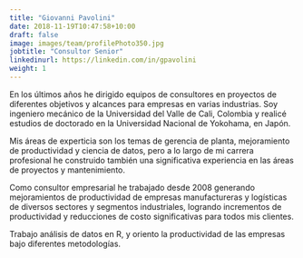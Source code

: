 ```yaml
---
title: "Giovanni Pavolini"
date: 2018-11-19T10:47:58+10:00
draft: false
image: images/team/profilePhoto350.jpg
jobtitle: "Consultor Senior"
linkedinurl: https://linkedin.com/in/gpavolini
weight: 1
---
```




En los últimos años he dirigido equipos de consultores en proyectos de diferentes objetivos y alcances para empresas en varias industrias. Soy ingeniero mecánico de la Universidad del Valle de Cali, Colombia y realicé estudios de doctorado en la Universidad Nacional de Yokohama, en Japón.

Mis áreas de experticia son los temas de gerencia de planta, mejoramiento de productividad y ciencia de datos, pero a lo largo de mi carrera profesional he construido también una significativa experiencia en las áreas de proyectos y mantenimiento.

Como consultor empresarial he trabajado desde 2008 generando mejoramientos de productividad de empresas manufactureras y logísticas de diversos sectores y segmentos industriales, logrando incrementos de productividad y reducciones de costo significativas para todos mis clientes.

Trabajo análisis de datos en R, y oriento la productividad de las empresas bajo diferentes metodologías.


